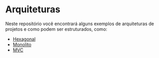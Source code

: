 # Arquiteturas  

Neste repositório você encontrará alguns exemplos de arquiteturas de projetos e como podem ser estruturados, como:  

- [Hexagonal](https://github.com/JulianeMaran32/arquitetura/tree/master/hexagonal)  
- [Monolito](https://github.com/JulianeMaran32/arquitetura/tree/master/monolito)  
- [MVC](https://github.com/JulianeMaran32/arquitetura/tree/master/mvc)  
